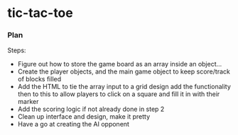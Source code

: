 # tic-tac-toe

### Plan
Steps:
- Figure out how to store the game board as an array inside an object...
- Create the player objects, and the main game object to keep score/track of blocks filled
- Add the HTML to tie the array input to a grid design 
    add the functionality then to this to allow players to click on a square and fill it in with their marker
- Add the scoring logic if not already done in step 2
- Clean up interface and design, make it pretty
- Have a go at creating the AI opponent